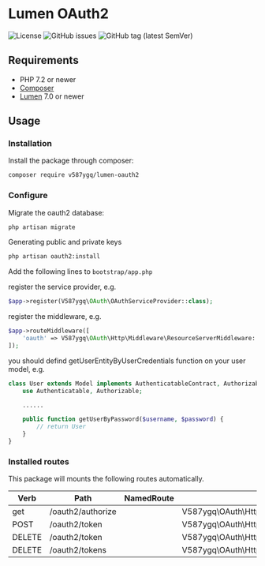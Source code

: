 # Lumen OAuth2

![License](https://img.shields.io/github/license/v587ygq/lumen-oauth2)
![GitHub issues](https://img.shields.io/github/issues/v587ygq/lumen-oauth2)
![GitHub tag (latest SemVer)](https://img.shields.io/github/v/tag/v587ygq/lumen-oauth2)

## Requirements

- PHP 7.2 or newer
- [Composer](http://getcomposer.org)
- [Lumen](https://lumen.laravel.com/) 7.0 or newer

## Usage

### Installation

Install the package through composer:

```sh
composer require v587ygq/lumen-oauth2
```

### Configure

Migrate the oauth2 database:

```sh
php artisan migrate
```

Generating public and private keys

```sh
php artisan oauth2:install
```

Add the following lines to  ```bootstrap/app.php```

register the service provider, e.g.
```php
$app->register(V587ygq\OAuth\OAuthServiceProvider::class);
```

register the middleware, e.g.
```php
$app->routeMiddleware([
    'oauth' => V587ygq\OAuth\Http\Middleware\ResourceServerMiddleware::class,
]);
```

you should defind getUserEntityByUserCredentials function on your user model, e.g.

```php
class User extends Model implements AuthenticatableContract, AuthorizableContract {
    use Authenticatable, Authorizable;

    ......

    public function getUserByPassword($username, $password) {
        // return User
    }
}
```

### Installed routes

This package will mounts the following routes automatically.

Verb | Path | NamedRoute | Controller | Action | Middleware
--- | --- | --- | --- | --- | ---
get | /oauth2/authorize | | V587ygq\OAuth\Http\Controllers\AuthorizeController | __invoke |
POST | /oauth2/token | | V587ygq\OAuth\Http\Controllers\AccessTokenController | __invoke |
DELETE | /oauth2/token | | V587ygq\OAuth\Http\Controllers\AccessTokenController | deleteToken | V587ygq\OAuth\Http\Middleware\ResourceServerMiddleware |
DELETE | /oauth2/tokens | | V587ygq\OAuth\Http\Controllers\AccessTokenController | deleteTokens | V587ygq\OAuth\Http\Middleware\ResourceServerMiddleware |
